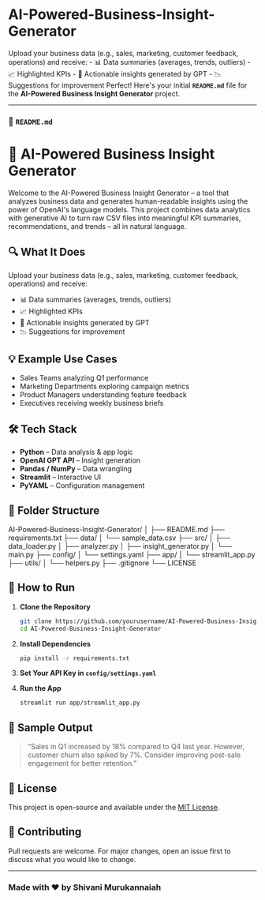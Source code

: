 # AI-Powered-Business-Insight-Generator
Upload your business data (e.g., sales, marketing, customer feedback, operations) and receive: - 📊 Data summaries (averages, trends, outliers) - 📈 Highlighted KPIs - 💬 Actionable insights generated by GPT - 📉 Suggestions for improvement
Perfect! Here's your initial **`README.md`** file for the **AI-Powered Business Insight Generator** project.

---

### 📄 `README.md`


# 🧠 AI-Powered Business Insight Generator

Welcome to the AI-Powered Business Insight Generator – a tool that analyzes business data and generates human-readable insights using the power of OpenAI's language models. This project combines data analytics with generative AI to turn raw CSV files into meaningful KPI summaries, recommendations, and trends – all in natural language.

## 🔍 What It Does

Upload your business data (e.g., sales, marketing, customer feedback, operations) and receive:
- 📊 Data summaries (averages, trends, outliers)
- 📈 Highlighted KPIs
- 💬 Actionable insights generated by GPT
- 📉 Suggestions for improvement

## 💡 Example Use Cases

- Sales Teams analyzing Q1 performance
- Marketing Departments exploring campaign metrics
- Product Managers understanding feature feedback
- Executives receiving weekly business briefs

## 🛠️ Tech Stack

- **Python** – Data analysis & app logic
- **OpenAI GPT API** – Insight generation
- **Pandas / NumPy** – Data wrangling
- **Streamlit** – Interactive UI
- **PyYAML** – Configuration management

## 📁 Folder Structure


AI-Powered-Business-Insight-Generator/
│
├── README.md
├── requirements.txt
├── data/
│   └── sample_data.csv
├── src/
│   ├── data_loader.py
│   ├── analyzer.py
│   ├── insight_generator.py
│   └── main.py
├── config/
│   └── settings.yaml
├── app/
│   └── streamlit_app.py
├── utils/
│   └── helpers.py
├── .gitignore
└── LICENSE


## 🚀 How to Run

1. **Clone the Repository**
   ```bash
   git clone https://github.com/yourusername/AI-Powered-Business-Insight-Generator.git
   cd AI-Powered-Business-Insight-Generator
   ```

2. **Install Dependencies**
   ```bash
   pip install -r requirements.txt
   ```

3. **Set Your API Key in `config/settings.yaml`**

4. **Run the App**
   ```bash
   streamlit run app/streamlit_app.py
   ```

## 🧪 Sample Output

> “Sales in Q1 increased by 18% compared to Q4 last year. However, customer churn also spiked by 7%. Consider improving post-sale engagement for better retention.”

## 📜 License

This project is open-source and available under the [MIT License](LICENSE).

## 🤝 Contributing

Pull requests are welcome. For major changes, open an issue first to discuss what you would like to change.

---

### Made with ❤️ by Shivani Murukannaiah
```

